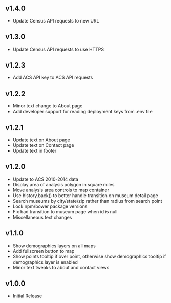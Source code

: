 ## v1.4.0

 - Update Census API requests to new URL

## v1.3.0

 - Update Census API requests to use HTTPS


## v1.2.3

 - Add ACS API key to ACS API requests


## v1.2.2

 - Minor text change to About page
 - Add developer support for reading deployment keys from .env file


## v1.2.1

 - Update text on About page
 - Update text on Contact page
 - Update text in footer


## v1.2.0

 - Update to ACS 2010-2014 data
 - Display area of analysis polygon in square miles
 - Move analysis area controls to map container
 - Use history.back() to better handle transition on museum detail page
 - Search museums by city/state/zip rather than radius from search point
 - Lock npm/bower package versions
 - Fix bad transition to museum page when id is null
 - Miscellaneous text changes


## v1.1.0

 - Show demographics layers on all maps
 - Add fullscreen button to map
 - Show points tooltip if over point, otherwise show
   demographics tooltip if demographics layer is enabled
 - Minor text tweaks to about and contact views


## v1.0.0

 - Initial Release

